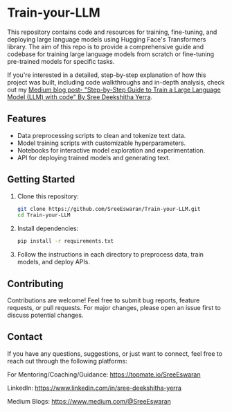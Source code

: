 # Train-your-LLM

This repository contains code and resources for training, fine-tuning, and deploying large language models using Hugging Face's Transformers library. The aim of this repo is to provide a comprehensive guide and codebase for training large language models from scratch or fine-tuning pre-trained models for specific tasks.

If you're interested in a detailed, step-by-step explanation of how this project was built, including code walkthroughs and in-depth analysis, check out my [Medium blog post- "Step-by-Step Guide to Train a Large Language Model (LLM) with code" By Sree Deekshitha Yerra](https://blog.gopenai.com/step-by-step-guide-to-train-a-large-language-model-llm-with-code-1f536c34694e). 

## Features

- Data preprocessing scripts to clean and tokenize text data.
- Model training scripts with customizable hyperparameters.
- Notebooks for interactive model exploration and experimentation.
- API for deploying trained models and generating text.


## Getting Started

1. Clone this repository:

    ```bash
    git clone https://github.com/SreeEswaran/Train-your-LLM.git
    cd Train-your-LLM
    ```

2. Install dependencies:

    ```bash
    pip install -r requirements.txt
    ```

3. Follow the instructions in each directory to preprocess data, train models, and deploy APIs.

## Contributing

Contributions are welcome! Feel free to submit bug reports, feature requests, or pull requests. For major changes, please open an issue first to discuss potential changes.

## Contact

If you have any questions, suggestions, or just want to connect, feel free to reach out through the following platforms: 

For Mentoring/Coaching/Guidance: https://topmate.io/SreeEswaran 

LinkedIn: https://www.linkedin.com/in/sree-deekshitha-yerra

Medium Blogs: https://www.medium.com/@SreeEswaran
